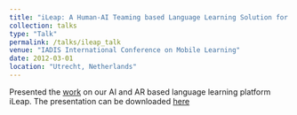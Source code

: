 ```yaml
---
title: "iLeap: A Human-AI Teaming based Language Learning Solution for Early Dual Language Learners"
collection: talks
type: "Talk"
permalink: /talks/ileap_talk
venue: "IADIS International Conference on Mobile Learning"
date: 2012-03-01
location: "Utrecht, Netherlands"
---
```


Presented the [work]() on our AI and AR based language learning platform iLeap. The presentation can be downloaded [here]() 
